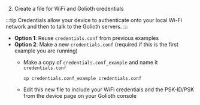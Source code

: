2. Create a file for WiFi and Golioth credentials

  :::tip
  Credentials allow your device to authenticate onto your local Wi-Fi network and then to talk to the Golioth servers.
  :::

  * **Option 1**: Reuse `credentials.conf` from previous examples
  * **Option 2**: Make a new `credentials.conf` (required if this is the first example you are running)
    * Make a copy of `credentials.conf_example` and name it `credentials.conf`

        ```
        cp credentials.conf_example credentials.conf
        ```

    * Edit this new file to include your WiFi credentials and the PSK-ID/PSK
    from the device page on your Golioth console
